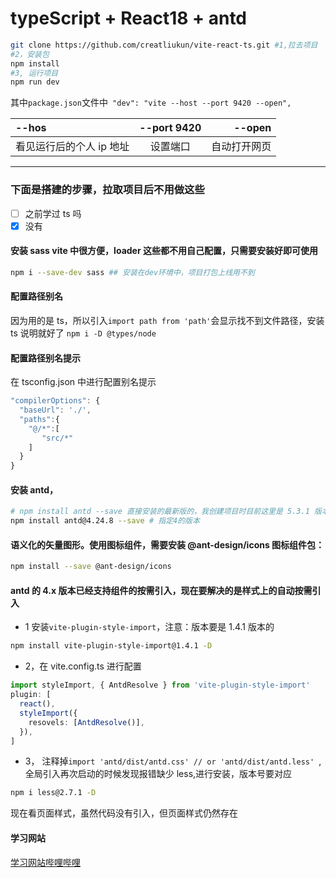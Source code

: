 # typeScript + React18 + antd

```bash
git clone https://github.com/creatliukun/vite-react-ts.git #1,拉去项目
#2，安装包
npm install
#3, 运行项目
npm run dev
```

其中`package.json`文件中` "dev": "vite --host --port 9420 --open",`

| --hos                    | --port 9420 |       --open |
| :----------------------- | :---------: | -----------: |
| 看见运行后的个人 ip 地址 |  设置端口   | 自动打开网页 |

---

### 下面是搭建的步骤，拉取项目后不用做这些

- [ ] 之前学过 ts 吗
- [x] 没有

#### 安装 sass vite 中很方便，loader 这些都不用自己配置，只需要安装好即可使用

```bash
npm i --save-dev sass ## 安装在dev环境中，项目打包上线用不到
```

#### 配置路径别名

因为用的是 ts，所以引入`import path from 'path'`会显示找不到文件路径，安装 ts 说明就好了
`npm i -D @types/node`

#### 配置路径别名提示

在 tsconfig.json 中进行配置别名提示

```js
"compilerOptions": {
  "baseUrl": './',
  "paths":{
    "@/*":[
       "src/*"
    ]
  }
}
```

#### 安装 antd，

```bash
# npm install antd --save 直接安装的最新版的，我创建项目时目前这里是 5.3.1 版本
npm install antd@4.24.8 --save # 指定4的版本
```

#### 语义化的矢量图形。使用图标组件，需要安装 @ant-design/icons 图标组件包：

```bash
npm install --save @ant-design/icons
```

#### antd 的 4.x 版本已经支持组件的按需引入，现在要解决的是样式上的自动按需引入

- 1 安装`vite-plugin-style-import`，注意：版本要是 1.4.1 版本的

```bash
npm install vite-plugin-style-import@1.4.1 -D
```

- 2，在 vite.config.ts 进行配置

```ts
import styleImport, { AntdResolve } from 'vite-plugin-style-import'
plugin: [
  react(),
  styleImport({
    resovels: [AntdResolve()],
  }),
]
```

- 3， 注释掉`import 'antd/dist/antd.css' // or 'antd/dist/antd.less' `, 全局引入再次启动的时候发现报错缺少 less,进行安装，版本号要对应

```bash
npm i less@2.7.1 -D
```

现在看页面样式，虽然代码没有引入，但页面样式仍然存在

#### 学习网站

[学习网站哔哩哔哩](https://www.bilibili.com/video/BV1FV4y157Zx?p=14&spm_id_from=pageDriver&vd_source=2ab81c1d2fa80ec3faf277e61e27b863)
